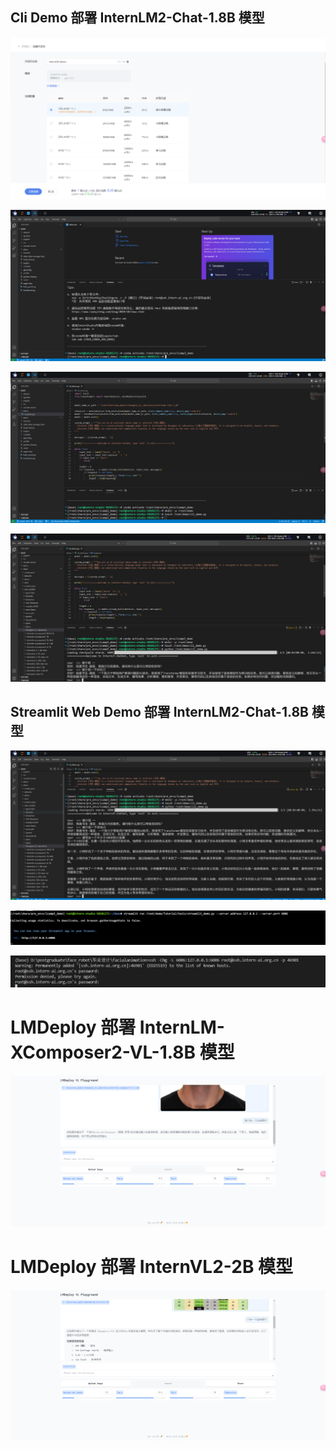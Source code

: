 ## Cli Demo 部署 InternLM2-Chat-1.8B 模型

![1.1](.\picture\1.1.png)

![1.2](.\picture\1.2.png)

![1.3](picture\1.3.png)

![1.4](.\picture\1.4.png)

## Streamlit Web Demo 部署 InternLM2-Chat-1.8B 模型

![](.\picture\1.5.png)

![1.6](.\picture\1.6.png)

![1.7](.\picture\1.7.png)

# LMDeploy 部署 InternLM-XComposer2-VL-1.8B 模型

![](.\picture\1.9.png)

# LMDeploy 部署 InternVL2-2B 模型

![](.\picture\1.10.png)
